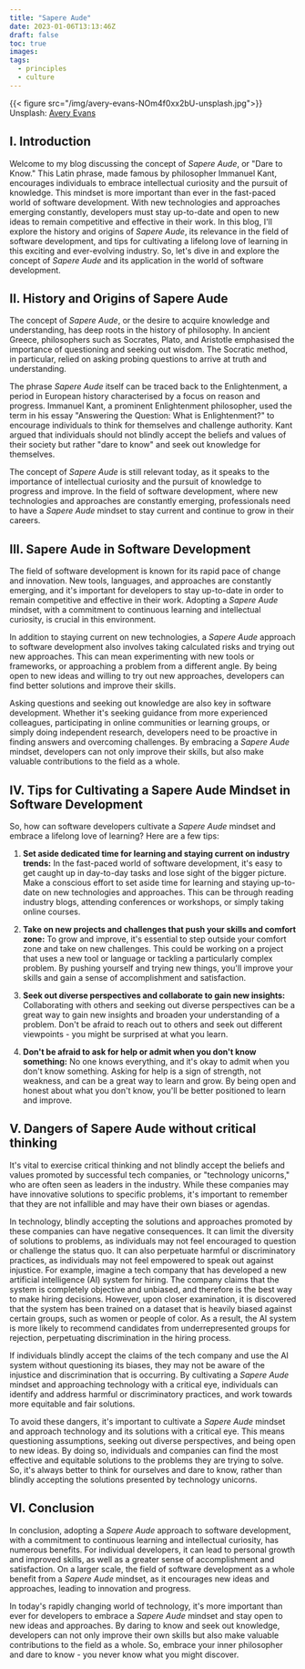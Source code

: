 ```yaml
---
title: "Sapere Aude"
date: 2023-01-06T13:13:46Z
draft: false
toc: true
images:
tags:
  - principles
  - culture
---
```


{{< figure src="/img/avery-evans-NOm4f0xx2bU-unsplash.jpg">}}
Unsplash: [Avery Evans](https://unsplash.com/@averye457)

## I. Introduction

Welcome to my blog discussing the concept of *Sapere Aude*, or "Dare to Know." This Latin phrase, made famous by philosopher Immanuel Kant, encourages individuals to embrace intellectual curiosity and the pursuit of knowledge. This mindset is more important than ever in the fast-paced world of software development. With new technologies and approaches emerging constantly, developers must stay up-to-date and open to new ideas to remain competitive and effective in their work. In this blog, I'll explore the history and origins of *Sapere Aude*, its relevance in the field of software development, and tips for cultivating a lifelong love of learning in this exciting and ever-evolving industry. So, let's dive in and explore the concept of *Sapere Aude* and its application in the world of software development.

## II. History and Origins of Sapere Aude

The concept of *Sapere Aude*, or the desire to acquire knowledge and understanding, has deep roots in the history of philosophy. In ancient Greece, philosophers such as Socrates, Plato, and Aristotle emphasised the importance of questioning and seeking out wisdom. The Socratic method, in particular, relied on asking probing questions to arrive at truth and understanding.

The phrase *Sapere Aude* itself can be traced back to the Enlightenment, a period in European history characterised by a focus on reason and progress. Immanuel Kant, a prominent Enlightenment philosopher, used the term in his essay "Answering the Question: What is Enlightenment?" to encourage individuals to think for themselves and challenge authority. Kant argued that individuals should not blindly accept the beliefs and values of their society but rather "dare to know" and seek out knowledge for themselves.

The concept of *Sapere Aude* is still relevant today, as it speaks to the importance of intellectual curiosity and the pursuit of knowledge to progress and improve. In the field of software development, where new technologies and approaches are constantly emerging, professionals need to have a *Sapere Aude* mindset to stay current and continue to grow in their careers.

## III. Sapere Aude in Software Development

The field of software development is known for its rapid pace of change and innovation. New tools, languages, and approaches are constantly emerging, and it's important for developers to stay up-to-date in order to remain competitive and effective in their work. Adopting a *Sapere Aude* mindset, with a commitment to continuous learning and intellectual curiosity, is crucial in this environment.

In addition to staying current on new technologies, a *Sapere Aude* approach to software development also involves taking calculated risks and trying out new approaches. This can mean experimenting with new tools or frameworks, or approaching a problem from a different angle. By being open to new ideas and willing to try out new approaches, developers can find better solutions and improve their skills.

Asking questions and seeking out knowledge are also key in software development. Whether it's seeking guidance from more experienced colleagues, participating in online communities or learning groups, or simply doing independent research, developers need to be proactive in finding answers and overcoming challenges. By embracing a *Sapere Aude* mindset, developers can not only improve their skills, but also make valuable contributions to the field as a whole.

## IV. Tips for Cultivating a Sapere Aude Mindset in Software Development

So, how can software developers cultivate a *Sapere Aude* mindset and embrace a lifelong love of learning? Here are a few tips:

1. **Set aside dedicated time for learning and staying current on industry trends:** In the fast-paced world of software development, it's easy to get caught up in day-to-day tasks and lose sight of the bigger picture. Make a conscious effort to set aside time for learning and staying up-to-date on new technologies and approaches. This can be through reading industry blogs, attending conferences or workshops, or simply taking online courses.

2. **Take on new projects and challenges that push your skills and comfort zone:** To grow and improve, it's essential to step outside your comfort zone and take on new challenges. This could be working on a project that uses a new tool or language or tackling a particularly complex problem. By pushing yourself and trying new things, you'll improve your skills and gain a sense of accomplishment and satisfaction.

3. **Seek out diverse perspectives and collaborate to gain new insights:** Collaborating with others and seeking out diverse perspectives can be a great way to gain new insights and broaden your understanding of a problem. Don't be afraid to reach out to others and seek out different viewpoints - you might be surprised at what you learn.

4. **Don't be afraid to ask for help or admit when you don't know something:** No one knows everything, and it's okay to admit when you don't know something. Asking for help is a sign of strength, not weakness, and can be a great way to learn and grow. By being open and honest about what you don't know, you'll be better positioned to learn and improve.

## V. Dangers of Sapere Aude without critical thinking

It's vital to exercise critical thinking and not blindly accept the beliefs and values promoted by successful tech companies, or "technology unicorns," who are often seen as leaders in the industry. While these companies may have innovative solutions to specific problems, it's important to remember that they are not infallible and may have their own biases or agendas.

In technology, blindly accepting the solutions and approaches promoted by these companies can have negative consequences. It can limit the diversity of solutions to problems, as individuals may not feel encouraged to question or challenge the status quo. It can also perpetuate harmful or discriminatory practices, as individuals may not feel empowered to speak out against injustice. For example, imagine a tech company that has developed a new artificial intelligence (AI) system for hiring. The company claims that the system is completely objective and unbiased, and therefore is the best way to make hiring decisions. However, upon closer examination, it is discovered that the system has been trained on a dataset that is heavily biased against certain groups, such as women or people of color. As a result, the AI system is more likely to recommend candidates from underrepresented groups for rejection, perpetuating discrimination in the hiring process.

If individuals blindly accept the claims of the tech company and use the AI system without questioning its biases, they may not be aware of the injustice and discrimination that is occurring. By cultivating a *Sapere Aude* mindset and approaching technology with a critical eye, individuals can identify and address harmful or discriminatory practices, and work towards more equitable and fair solutions.

To avoid these dangers, it's important to cultivate a *Sapere Aude* mindset and approach technology and its solutions with a critical eye. This means questioning assumptions, seeking out diverse perspectives, and being open to new ideas. By doing so, individuals and companies can find the most effective and equitable solutions to the problems they are trying to solve. So, it's always better to think for ourselves and dare to know, rather than blindly accepting the solutions presented by technology unicorns.

## VI. Conclusion

In conclusion, adopting a *Sapere Aude* approach to software development, with a commitment to continuous learning and intellectual curiosity, has numerous benefits. For individual developers, it can lead to personal growth and improved skills, as well as a greater sense of accomplishment and satisfaction. On a larger scale, the field of software development as a whole benefit from a *Sapere Aude* mindset, as it encourages new ideas and approaches, leading to innovation and progress.

In today's rapidly changing world of technology, it's more important than ever for developers to embrace a *Sapere Aude* mindset and stay open to new ideas and approaches. By daring to know and seek out knowledge, developers can not only improve their own skills but also make valuable contributions to the field as a whole. So, embrace your inner philosopher and dare to know - you never know what you might discover.
